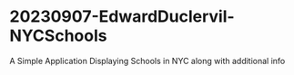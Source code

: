 # 20230907-EdwardDuclervil-NYCSchools
A Simple Application Displaying Schools in NYC along with additional info
